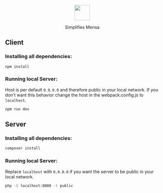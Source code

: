 <div align="center">
    <img width="50" vspace="" hspace="25" src="https://qvieo.com/githubimg/mlogo.svg">
  <p>Simplifies Mensa<p>
</div>

## Client

### Installing all dependencies:

```bash
npm install
```

### Running local Server:

Host is per default `0.0.0.0` and therefore public in your local network. If you don't want this behavior change the host in the webpack.config.js to `localhost`.

```bash
npm run dev
```

## Server

### Installing all dependencies:

```bash
composer install
```

### Running local Server:

Replace `localhost` with `0.0.0.0` if you want the server to be public in your local network.

```bash
php -S localhost:8000 -t public
```
